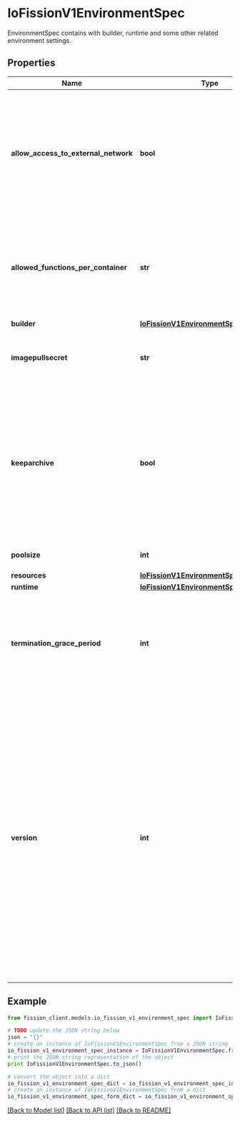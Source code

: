 # IoFissionV1EnvironmentSpec

EnvironmentSpec contains with builder, runtime and some other related environment settings.

## Properties

Name | Type | Description | Notes
------------ | ------------- | ------------- | -------------
**allow_access_to_external_network** | **bool** | Istio default blocks all egress traffic for safety. To enable accessibility of external network for builder/function pod, set to &#39;true&#39;. (Optional) defaults to &#39;false&#39; | [optional] 
**allowed_functions_per_container** | **str** | (Optional) defaults to &#39;single&#39;. Fission workflow uses &#39;infinite&#39; to load multiple functions in one function pod. Available value: - single - infinite | [optional] 
**builder** | [**IoFissionV1EnvironmentSpecBuilder**](IoFissionV1EnvironmentSpecBuilder.md) |  | [optional] 
**imagepullsecret** | **str** | ImagePullSecret is the secret for Kubernetes to pull an image from a private registry. | [optional] 
**keeparchive** | **bool** | KeepArchive is used by fetcher to determine if the extracted archive or unarchived file should be placed, which is then used by specialize handler. (This is mainly for the JVM environment because .jar is one kind of zip archive.) | [optional] 
**poolsize** | **int** | The initial pool size for environment | [optional] 
**resources** | [**IoFissionV1EnvironmentSpecResources**](IoFissionV1EnvironmentSpecResources.md) |  | [optional] 
**runtime** | [**IoFissionV1EnvironmentSpecRuntime**](IoFissionV1EnvironmentSpecRuntime.md) |  | 
**termination_grace_period** | **int** | The grace time for pod to perform connection draining before termination. The unit is in seconds. (Optional) defaults to 360 seconds | [optional] 
**version** | **int** | Version is the Environment API version  Version \&quot;1\&quot; allows user to run code snippet in a file, and it&#39;s supported by most of the environments except tensorflow-serving.  Version \&quot;2\&quot; supports downloading and compiling user function if source archive is not empty.  Version \&quot;3\&quot; is almost the same with v2, but you&#39;re able to control the size of pre-warm pool of the environment. | 

## Example

```python
from fission_client.models.io_fission_v1_environment_spec import IoFissionV1EnvironmentSpec

# TODO update the JSON string below
json = "{}"
# create an instance of IoFissionV1EnvironmentSpec from a JSON string
io_fission_v1_environment_spec_instance = IoFissionV1EnvironmentSpec.from_json(json)
# print the JSON string representation of the object
print IoFissionV1EnvironmentSpec.to_json()

# convert the object into a dict
io_fission_v1_environment_spec_dict = io_fission_v1_environment_spec_instance.to_dict()
# create an instance of IoFissionV1EnvironmentSpec from a dict
io_fission_v1_environment_spec_form_dict = io_fission_v1_environment_spec.from_dict(io_fission_v1_environment_spec_dict)
```
[[Back to Model list]](../README.md#documentation-for-models) [[Back to API list]](../README.md#documentation-for-api-endpoints) [[Back to README]](../README.md)


